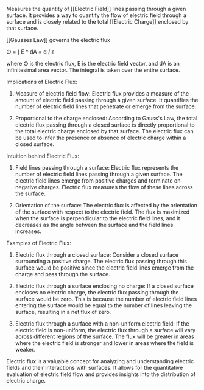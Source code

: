 Measures the quantity of [[Electric Field]] lines passing through a given surface. It provides a way to quantify the flow of electric field through a surface and is closely related to the total [[Electric Charge]] enclosed by that surface.

[[Gausses Law]] governs the electric flux

Φ = ∫ E * dA = q / $\epsilon$

where Φ is the electric flux, E is the electric field vector, and dA is an infinitesimal area vector. The integral is taken over the entire surface.

Implications of Electric Flux:
1. Measure of electric field flow: Electric flux provides a measure of the amount of electric field passing through a given surface. It quantifies the number of electric field lines that penetrate or emerge from the surface.

2. Proportional to the charge enclosed: According to Gauss's Law, the total electric flux passing through a closed surface is directly proportional to the total electric charge enclosed by that surface. The electric flux can be used to infer the presence or absence of electric charge within a closed surface.

Intuition behind Electric Flux:
1. Field lines passing through a surface: Electric flux represents the number of electric field lines passing through a given surface. The electric field lines emerge from positive charges and terminate on negative charges. Electric flux measures the flow of these lines across the surface.

2. Orientation of the surface: The electric flux is affected by the orientation of the surface with respect to the electric field. The flux is maximized when the surface is perpendicular to the electric field lines, and it decreases as the angle between the surface and the field lines increases.

Examples of Electric Flux:
1. Electric flux through a closed surface: Consider a closed surface surrounding a positive charge. The electric flux passing through this surface would be positive since the electric field lines emerge from the charge and pass through the surface.

2. Electric flux through a surface enclosing no charge: If a closed surface encloses no electric charge, the electric flux passing through the surface would be zero. This is because the number of electric field lines entering the surface would be equal to the number of lines leaving the surface, resulting in a net flux of zero.

3. Electric flux through a surface with a non-uniform electric field: If the electric field is non-uniform, the electric flux through a surface will vary across different regions of the surface. The flux will be greater in areas where the electric field is stronger and lower in areas where the field is weaker.

Electric flux is a valuable concept for analyzing and understanding electric fields and their interactions with surfaces. It allows for the quantitative evaluation of electric field flow and provides insights into the distribution of electric charge.